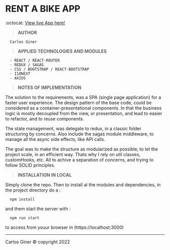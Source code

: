 # RENT A BIKE APP

:octocat: [View live App here!](https://carlosginer.github.io/rent_a_bike/)


> **AUTHOR**

      Carlos Giner

> **APPLIED TECHNOLOGIES AND MODULES**

      - REACT / REACT-ROUTER
      - REDUX / SAGAS
      - CSS / BOOTSTRAP / REACT-BOOTSTRAP
      - I18NEXT
      - AXIOS


> **NOTES OF IMPLEMENTATION**

The solution to the requirements, was a SPA (single page application) for a faster user experience. The design pattern of the base code, could be considered as a container-presentational components. In that the business logic is mostly decoupled from the view, or presentation, and lead to easier to refactor, and to reuse components. 

The state management, was delegate to redux, in a classic folder structuring by concerns. Also include the sagas module middleware, to manage all the async side effects, like API calls. 

The goal was to make the structure as modularized as possible, to let the project scale, in an efficient way. Thats why I rely on util classes, customHooks, etc. All to achive a separation of concerns, and trying to follow SOLID principles.

> **INSTALLATION IN LOCAL**

Simply clone the repo. Then to install al the modules and dependencies, in the project directory do a :

      npm install
      
and them start the server with :

      npm run start
      
to access from youur browser in (https://localhost:3000)
__________________________________________________________________________________________________________________________________________________________________________________
Carlos Giner © copyright 2022
